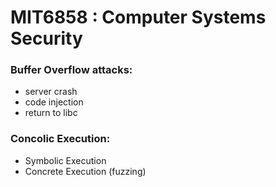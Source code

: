 # MIT6858 : Computer Systems Security


### Buffer Overflow attacks:

- server crash
- code injection
- return to libc

### Concolic Execution:

- Symbolic Execution
- Concrete Execution (fuzzing)
